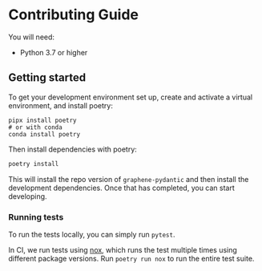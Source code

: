 # Contributing Guide

You will need:
- Python 3.7 or higher

## Getting started

To get your development environment set up, create and activate a virtual
environment, and install poetry:

```
pipx install poetry
# or with conda
conda install poetry
```

Then install dependencies with poetry:

```sh
poetry install
```

This will install the repo version of
`graphene-pydantic` and then install the development dependencies. Once that
has completed, you can start developing.

### Running tests

To run the tests locally, you can simply run `pytest`.

In CI, we run tests using [nox](https://nox.thea.codes/en/stable/index.html),
which runs the test multiple times using different package versions. Run
`poetry run nox` to run the entire test suite.
